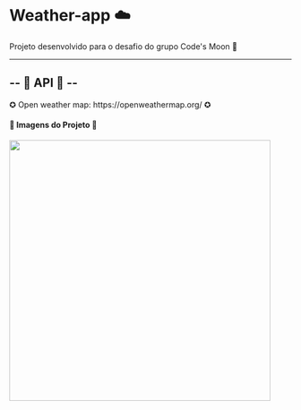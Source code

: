 # Weather-app ☁️ 

Projeto desenvolvido para o desafio do grupo Code's Moon 🚀

----
-- 🚧  API 🚧 --
----

<p> ✪ Open weather map: https://openweathermap.org/ ✪ </p>

<h4>🚀 Imagens do Projeto 🚀</h4>
<img src="https://media.discordapp.net/attachments/734097146420265013/764158643582140457/unknown.png?width=828&height=466" width="466px"</img> 
